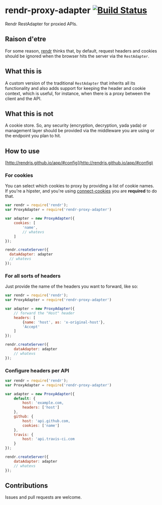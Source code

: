 # rendr-proxy-adapter [![Build Status](https://travis-ci.org/ruiquelhas/rendr-proxy-adapter.png)](https://travis-ci.org/ruiquelhas/rendr-proxy-adapter)

Rendr RestAdapter for proxied APIs.

## Raison d'etre

For some reason, [rendr](//github.com/rendrjs/rendr) thinks that, by default, request headers and cookies should be ignored when the browser hits the server via the `RestAdapter`.

## What this is

A custom version of the traditional `RestAdapter` that inherits all its functionality and also adds support for keeping the header and cookie context, which is useful, for instance, when there is a proxy between the client and the API.

## What this is not

A cookie store. So, any security (encryption, decryption, yada yada) or management layer should be provided via the middleware you are using or the endpoint you plan to hit.

## How to use
[http://rendrjs.github.io/app/#config](http://rendrjs.github.io/app/#config)

### For cookies

You can select which cookies to proxy by providing a list of cookie names. If you're a hipster, and you're using [connect-cookies](//github.com/expressjs/cookies) you are **required** to do that.

```javascript
var rendr = require('rendr');
var ProxyAdapter = require('rendr-proxy-adapter')

var adapter = new ProxyAdapter({
    cookies: [
        'name',
        // whatevs
    ]
});

rendr.createServer({
  dataAdapter: adapter
  // whatevs
});
```

### For all sorts of headers

Just provide the name of the headers you want to forward, like so:

```javascript
var rendr = require('rendr');
var ProxyAdapter = require('rendr-proxy-adapter')

var adapter = new ProxyAdapter({
    // forward the "Host" header
    headers: [
    	{name: 'host', as: 'x-original-host'},
    	'Accept'
    ]
});

rendr.createServer({
    dataAdapter: adapter
    // whatevs
});
```

### Configure headers per API

```javascript
var rendr = require('rendr');
var ProxyAdapter = require('rendr-proxy-adapter')

var adapter = new ProxyAdapter({
    default: {
    	host: 'example.com,
    	headers: ['host']
    },
    github: {
    	host: 'api.github.com,
    	cookies: ['name']
    },
    travis: {
    	host: 'api.travis-ci.com
    }
});

rendr.createServer({
    dataAdapter: adapter
    // whatevs
});
```

## Contributions

Issues and pull requests are welcome.
